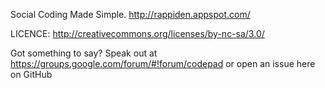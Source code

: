 Social Coding Made Simple.
http://rappiden.appspot.com/

LICENCE: http://creativecommons.org/licenses/by-nc-sa/3.0/

Got something to say? Speak out at https://groups.google.com/forum/#!forum/codepad or open an issue here on GitHub